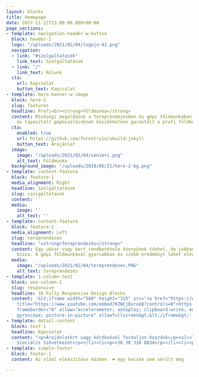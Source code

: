 ```yaml
---
layout: blocks
title: Homepage
date: 2017-11-22T23:00:00.000+00:00
page_sections:
- template: navigation-header-w-button
  block: header-2
  logo: "/uploads/2021/02/04/logojo-01.png"
  navigation:
  - link: "#szolgaltatasok"
    link_text: Szolgáltatások
  - link: "/"
    link_text: Rólunk
  cta:
    url: kapcsolat
    button_text: Kapcsolat
- template: hero-banner-w-image
  block: hero-2
  slug: features
  headline: Profi<br><strong>Földmunka</strong>
  content: Minőségi megoldások a tereprendezésben és gépi földmunkában. Korszerű gépparkunknak
    és tapasztalt gépkezelőinknek köszönhetően garantált a profi füldmunka.
  cta:
    enabled: true
    url: https://github.com/forestryio/ubuild-jekyll
    button_text: Árajánlat
  image:
    image: "/uploads/2021/02/04/venieri.png"
    alt_text: Földmunka
  background_image: "/uploads/2018/06/21/hero-2-bg.png"
- template: content-feature
  block: feature-1
  media_alignment: Right
  headline: Szolgáltatások
  slug: szolgaltatasok
  content: ''
  media:
    image: ''
    alt_text: ''
- template: content-feature
  block: feature-1
  media_alignment: Left
  slug: tereprendezes
  headline: "<strong>Tereprendezés</strong>"
  content: Egy udvar vagy kert rendbetétele könnyűnek tűnhet, de jobban jár ha profikra
    bízza. A gépi földmunkával gyorsabban és szebb eredményt lehet elérni.
  media:
    image: "/uploads/2021/02/04/tereprendezes.PNG"
    alt_text: tereprendezés
- template: 1-column-text
  block: one-column-1
  slug: responsive
  headline: 16 Fully Responsive Design Blocks
  content: '&lt;iframe width="560" height="315" src="<a href="https://www.youtube.com/embed/KZWCjDuroeQ?controls=0"
    title="https://www.youtube.com/embed/KZWCjDuroeQ?controls=0">https://www.youtube.com/embed/KZWCjDuroeQ?controls=0</a>"
    frameborder="0" allow="accelerometer; autoplay; clipboard-write; encrypted-media;
    gyroscope; picture-in-picture" allowfullscreen&gt;&lt;/iframe&gt;'
- template: detail-content
  block: text-1
  headline: Kapcsolat
  content: "<p>Árajánlatért vagy kérdésével forduljon hozzánk</p><ul><li><p>Som Farm
    Szociális Szövetkezet</p></li><li><p>+36 30 316 8834</p></li><li><p>info@profifoldmunka.eu</p></li></ul>"
- template: simple-footer
  block: footer-1
  content: Az oldal elkészítése közben  ❤︎ egy kecske sem sérült meg

---
```

